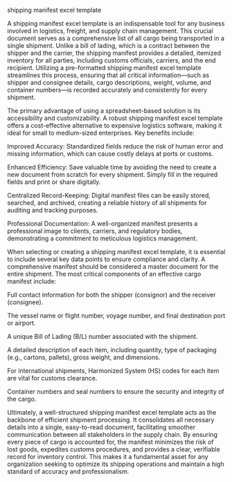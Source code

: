 shipping manifest excel template


A shipping manifest excel template is an indispensable tool for any business involved in logistics, freight, and supply chain management. This crucial document serves as a comprehensive list of all cargo being transported in a single shipment. Unlike a bill of lading, which is a contract between the shipper and the carrier, the shipping manifest provides a detailed, itemized inventory for all parties, including customs officials, carriers, and the end recipient. Utilizing a pre-formatted shipping manifest excel template streamlines this process, ensuring that all critical information—such as shipper and consignee details, cargo descriptions, weight, volume, and container numbers—is recorded accurately and consistently for every shipment.



The primary advantage of using a spreadsheet-based solution is its accessibility and customizability. A robust shipping manifest excel template offers a cost-effective alternative to expensive logistics software, making it ideal for small to medium-sized enterprises. Key benefits include:



    
Improved Accuracy: Standardized fields reduce the risk of human error and missing information, which can cause costly delays at ports or customs.

    
Enhanced Efficiency: Save valuable time by avoiding the need to create a new document from scratch for every shipment. Simply fill in the required fields and print or share digitally.

    
Centralized Record-Keeping: Digital manifest files can be easily stored, searched, and archived, creating a reliable history of all shipments for auditing and tracking purposes.

    
Professional Documentation: A well-organized manifest presents a professional image to clients, carriers, and regulatory bodies, demonstrating a commitment to meticulous logistics management.





When selecting or creating a shipping manifest excel template, it is essential to include several key data points to ensure compliance and clarity. A comprehensive manifest should be considered a master document for the entire shipment. The most critical components of an effective cargo manifest include:



    
Full contact information for both the shipper (consignor) and the receiver (consignee).

    
The vessel name or flight number, voyage number, and final destination port or airport.

    
A unique Bill of Lading (B/L) number associated with the shipment.

    
A detailed description of each item, including quantity, type of packaging (e.g., cartons, pallets), gross weight, and dimensions.

    
For international shipments, Harmonized System (HS) codes for each item are vital for customs clearance.

    
Container numbers and seal numbers to ensure the security and integrity of the cargo.





Ultimately, a well-structured shipping manifest excel template acts as the backbone of efficient shipment processing. It consolidates all necessary details into a single, easy-to-read document, facilitating smoother communication between all stakeholders in the supply chain. By ensuring every piece of cargo is accounted for, the manifest minimizes the risk of lost goods, expedites customs procedures, and provides a clear, verifiable record for inventory control. This makes it a fundamental asset for any organization seeking to optimize its shipping operations and maintain a high standard of accuracy and professionalism.
